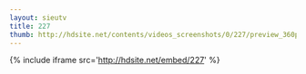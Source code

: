 ```yaml
---
layout: sieutv
title: 227
thumb: http://hdsite.net/contents/videos_screenshots/0/227/preview_360p.mp4.jpg
---
```

{% include iframe src='http://hdsite.net/embed/227' %}
 
